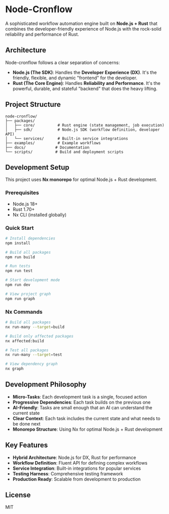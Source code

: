 # Node-Cronflow

A sophisticated workflow automation engine built on **Node.js + Rust** that combines the developer-friendly experience of Node.js with the rock-solid reliability and performance of Rust.

## Architecture

Node-cronflow follows a clear separation of concerns:

- **Node.js (The SDK)**: Handles the **Developer Experience (DX)**. It's the friendly, flexible, and dynamic "frontend" for the developer.
- **Rust (The Core Engine)**: Handles **Reliability and Performance**. It's the powerful, durable, and stateful "backend" that does the heavy lifting.

## Project Structure

```
node-cronflow/
├── packages/
│   ├── core/          # Rust engine (state management, job execution)
│   ├── sdk/           # Node.js SDK (workflow definition, developer API)
│   └── services/      # Built-in service integrations
├── examples/          # Example workflows
├── docs/             # Documentation
└── scripts/          # Build and deployment scripts
```

## Development Setup

This project uses **Nx monorepo** for optimal Node.js + Rust development.

### Prerequisites

- Node.js 18+
- Rust 1.70+
- Nx CLI (installed globally)

### Quick Start

```bash
# Install dependencies
npm install

# Build all packages
npm run build

# Run tests
npm run test

# Start development mode
npm run dev

# View project graph
npm run graph
```

### Nx Commands

```bash
# Build all packages
nx run-many --target=build

# Build only affected packages
nx affected:build

# Test all packages
nx run-many --target=test

# View dependency graph
nx graph
```

## Development Philosophy

- **Micro-Tasks**: Each development task is a single, focused action
- **Progressive Dependencies**: Each task builds on the previous one
- **AI-Friendly**: Tasks are small enough that an AI can understand the current state
- **Clear Context**: Each task includes the current state and what needs to be done next
- **Monorepo Structure**: Using Nx for optimal Node.js + Rust development

## Key Features

- **Hybrid Architecture**: Node.js for DX, Rust for performance
- **Workflow Definition**: Fluent API for defining complex workflows
- **Service Integration**: Built-in integrations for popular services
- **Testing Harness**: Comprehensive testing framework
- **Production Ready**: Scalable from development to production

## License

MIT
